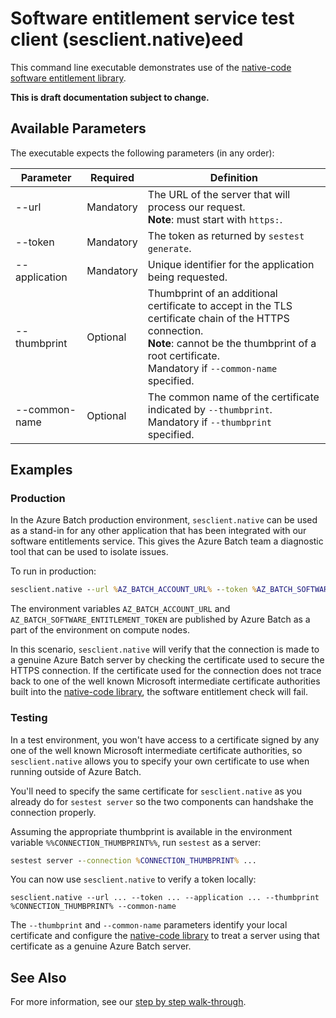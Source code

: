 # Software entitlement service test client (sesclient.native)eed

This command line executable demonstrates use of the [native-code software entitlement library](../Microsoft.Azure.Batch.SoftwareEntitlement.Client.Native).

**This is draft documentation subject to change.**

## Available Parameters

The executable expects the following parameters (in any order):

|   Parameter   | Required  |                                                                                                      Definition                                                                                                       |
| ------------- | --------- | --------------------------------------------------------------------------------------------------------------------------------------------------------------------------------------------------------------------- |
| --url         | Mandatory | The URL of the server that will process our request. <br/> **Note**: must start with `https:`.                                                                                                                        |
| --token       | Mandatory | The token as returned by `sestest generate`.                                                                                                                                                                          |
| --application | Mandatory | Unique identifier for the application being requested.                                                                                                                                                                |
| --thumbprint  | Optional  | Thumbprint of an additional certificate to accept in the TLS certificate chain of the HTTPS connection. <br/> **Note**: cannot be the thumbprint of a root certificate. <br/> Mandatory if `--common-name` specified. |
| --common-name | Optional  | The common name of the certificate indicated by `--thumbprint`. <br/> Mandatory if `--thumbprint` specified.                                                                                                          |

## Examples

### Production

In the Azure Batch production environment, `sesclient.native` can be used as a stand-in for any other application that has been integrated with our software entitlements service. This gives the Azure Batch team a diagnostic tool that can be used to isolate issues.

To run in production:

``` cmd
sesclient.native --url %AZ_BATCH_ACCOUNT_URL% --token %AZ_BATCH_SOFTWARE_ENTITLEMENT_TOKEN% --application contosoapp
```

The environment variables `AZ_BATCH_ACCOUNT_URL` and `AZ_BATCH_SOFTWARE_ENTITLEMENT_TOKEN` are published by Azure Batch as a part of the environment on compute nodes.

In this scenario, `sesclient.native` will verify that the connection is made to a genuine Azure Batch server by checking the certificate used to secure the HTTPS connection. If the certificate used for the connection does not trace back to one of the well known Microsoft intermediate certificate authorities built into the [native-code library](../Microsoft.Azure.Batch.SoftwareEntitlement.Client.Native), the software entitlement check will fail.

### Testing

In a test environment, you won't have access to a certificate signed by any one of the well known Microsoft intermediate certificate authorities, so `sesclient.native` allows you to specify your own certificate to use when running outside of Azure Batch. 

You'll need to specify the same certificate for `sesclient.native` as you already do for `sestest server` so the two components can handshake the connection properly.

Assuming the appropriate thumbprint is available in the environment variable `%%CONNECTION_THUMBPRINT%%`, run `sestest` as a server:

``` cmd
sestest server --connection %CONNECTION_THUMBPRINT% ...
```

You can now use `sesclient.native` to verify a token locally:

```
sesclient.native --url ... --token ... --application ... --thumbprint %CONNECTION_THUMBPRINT% --common-name
```

The `--thumbprint` and `--common-name` parameters identify your local certificate and configure the [native-code library](../Microsoft.Azure.Batch.SoftwareEntitlement.Client.Native) to treat a server using that certificate as a genuine Azure Batch server.

## See Also

For more information, see our [step by step walk-through](..\..\docs\walk-through.md).

